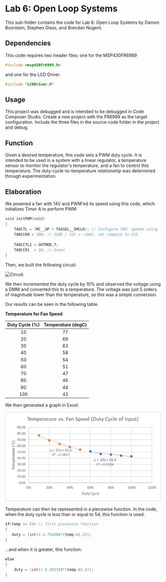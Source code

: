 # Lab 6: Open Loop Systems

This sub-folder contains the code for Lab 6: Open Loop Systems by Damon Boorstein, Stephen Glass, and Brendan Nugent.

## Dependencies

This code requires two header files: one for the MSP430FR6989

```c
#include <msp430fr6989.h>
```

and one for the LCD Driver.

```c
#include "LCDDriver.h"
```

## Usage

This project was debugged and is intended to be debugged in Code Composer Studio. Create a new project with the FR6989 as the target configuration. Include the three files in the source code folder in the project and debug.

## Function

Given a desired temperature, this code sets a PWM duty cycle. It is intended to be used in a system with a linear regulator, a temperature sensor to monitor the regulator's temperature, and a fan to control this temperature. The duty-cycle-to-temperature relationship was determined through experimentation.

## Elaboration

We powered a fan with 14V and PWM'ed its speed using this code, which initializes Timer A to perform PWM:

```c
void initPWM(void)
{
    TA0CTL = (MC__UP + TASSEL__SMCLK); // Configure TA0: Upmode using 1MHz clock / 4 = 250k
    TA0CCR0 = 100; // 250k / 255 = ~1kHz, set compare to 255

    TA0CCTL1 = OUTMOD_7;
    TA0CCR1  = 20; // Green
}
```

Then, we built the following circuit:

![Circuit]()

We then incremented the duty cycle by 10% and observed the voltage using a DMM and converted this to a temperature. The voltage was just 5 orders of magnitude lower than the temperature, so this was a simple conversion.

Our results can be seen in the following table.

**Temperature for Fan Speed**

| Duty Cycle (%) | Temperature (degC) |
|:--------------:|:------------------:|
| 10             | 77                 |
| 20             | 69                 |
| 30             | 63                 |
| 40             | 58                 |
| 50             | 54                 |
| 60             | 51                 |
| 70             | 47                 |
| 80             | 46                 |
| 90             | 44                 |
| 100            | 43                 |

We then generated a graph in Excel.

 ![Temperature vs. Duty Cycle](temp_vs_duty.png)

Temperature can then be represented in a piecewise function. In the code, when the duty cycle is less than or equal to 54, this function is used:

```c
if(temp >= 54) // first piecewise function
{
   duty = (int)(-1.754386*(temp-81.3));
}
```

...and when it is greater, this function:

```c
else
{
    duty = (int)(-5.263158*(temp-61.4));
}
```